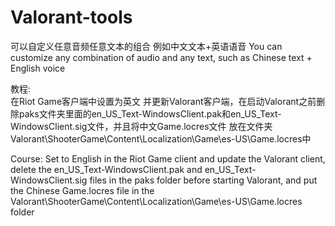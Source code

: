# Valorant-tools
可以自定义任意音频任意文本的组合 例如中文文本+英语语音
You can customize any combination of audio and any text, such as Chinese text + English voice

教程:<br>
在Riot Game客户端中设置为英文 并更新Valorant客户端，在启动Valorant之前删除paks文件夹里面的en_US_Text-WindowsClient.pak和en_US_Text-WindowsClient.sig文件，并且将中文Game.locres文件 放在文件夹Valorant\ShooterGame\Content\Localization\Game\es-US\Game.locres中

Course:
Set to English in the Riot Game client and update the Valorant client, delete the en_US_Text-WindowsClient.pak and en_US_Text-WindowsClient.sig files in the paks folder before starting Valorant, and put the Chinese Game.locres file in the Valorant\ShooterGame\Content\Localization\Game\es-US\Game.locres folder

